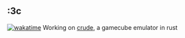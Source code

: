 ## :3c
[![wakatime](https://wakatime.com/badge/user/d22f6532-068d-4133-9a1f-bf55295a1468.svg)](https://wakatime.com/@d22f6532-068d-4133-9a1f-bf55295a1468)
Working on [crude](https://github.com/rvvvr/crude), a gamecube emulator in rust

<!--
**rvvvr/rvvvr** is a ✨ _special_ ✨ repository because its `README.md` (this file) appears on your GitHub profile.

Here are some ideas to get you started:

- 🔭 I’m currently working on ...
- 🌱 I’m currently learning ...
- 👯 I’m looking to collaborate on ...
- 🤔 I’m looking for help with ...
- 💬 Ask me about ...
- 📫 How to reach me: ...
- 😄 Pronouns: ...
- ⚡ Fun fact: ...
-->
